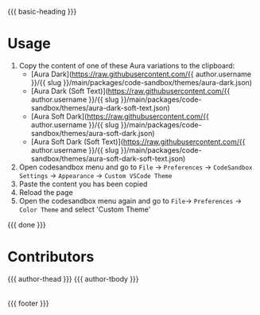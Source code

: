 {{{ basic-heading }}}

# Usage
1. Copy the content of one of these Aura variations to the clipboard:
	- [Aura Dark](https://raw.githubusercontent.com/{{ author.username }}/{{ slug }}/main/packages/code-sandbox/themes/aura-dark.json)
	- [Aura Dark (Soft Text)](https://raw.githubusercontent.com/{{ author.username }}/{{ slug }}/main/packages/code-sandbox/themes/aura-dark-soft-text.json)
	- [Aura Soft Dark](https://raw.githubusercontent.com/{{ author.username }}/{{ slug }}/main/packages/code-sandbox/themes/aura-soft-dark.json)
	- [Aura Soft Dark (Soft Text)](https://raw.githubusercontent.com/{{ author.username }}/{{ slug }}/main/packages/code-sandbox/themes/aura-soft-dark-soft-text.json)
2. Open codesandbox menu and go to `File` -> `Preferences` -> `CodeSandbox Settings` -> `Appearance` -> `Custom VSCode Theme`
3. Paste the content you has been copied
4. Reload the page
5. Open the codesandbox menu again and go to `File`-> `Preferences` -> `Color Theme` and select 'Custom Theme'

{{{ done }}}

# Contributors
<table>
  <thead>
    <tr>
      {{{ author-thead }}}
    </tr>
  </thead>

  <tbody>
    <tr>
      {{{ author-tbody }}}
    </tr>
  </tbody>
</table>

{{{ footer }}}

